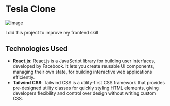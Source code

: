 # Tesla Clone

![image](https://github.com/newweww/tesla-clone/assets/154038750/49a1f4cb-8b67-465a-a1ef-f96435ab8869)

I did this project to improve my frontend skill

## Technologies Used
* **React.js**: React.js is a JavaScript library for building user interfaces, developed by Facebook. It lets you create reusable UI components, managing their own state, for building interactive web applications efficiently.
* **Tailwind CSS**: Tailwind CSS is a utility-first CSS framework that provides pre-designed utility classes for quickly styling HTML elements, giving developers flexibility and control over design without writing custom CSS.
